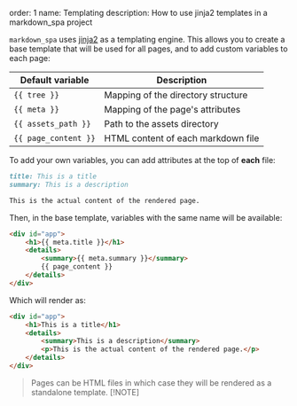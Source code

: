 order: 1
name: Templating
description: How to use jinja2 templates in a markdown_spa project

`markdown_spa` uses [jinja2](https://jinja.palletsprojects.com/en/2.11.x/) as a templating engine. This allows you to create a base template that will be used for all pages, and to add custom variables to each page:

| Default variable         | Description                                                         |
| ------------------------ | ------------------------------------------------------------------- |
| `{{ tree }}`             | Mapping of the directory structure                                  |
| `{{ meta }}`             | Mapping of the page's attributes                                    |
| `{{ assets_path }}`      | Path to the assets directory                                        |
| `{{ page_content }}`     | HTML content of each markdown file                                  |

To add your own variables, you can add attributes at the top of **each** file:
```markdown
title: This is a title
summary: This is a description

This is the actual content of the rendered page.
```

Then, in the base template, variables with the same name will be available:
```html
<div id="app">
    <h1>{{ meta.title }}</h1>
    <details>
        <summary>{{ meta.summary }}</summary>
        {{ page_content }}
    </details>
</div>
```

Which will render as:
```html
<div id="app">
    <h1>This is a title</h1>
    <details>
        <summary>This is a description</summary>
        <p>This is the actual content of the rendered page.</p>
    </details>
</div>
```

> Pages can be HTML files in which case they will be rendered as a standalone template.
> [!NOTE]
